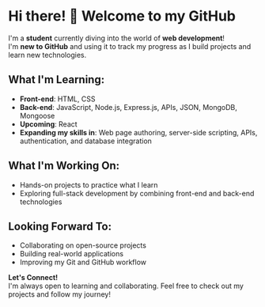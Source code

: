 # Hi there! 👋 Welcome to my GitHub

I'm a **student** currently diving into the world of **web development**!   
I'm **new to GitHub** and using it to track my progress as I build projects and learn new technologies.

## What I'm Learning:
- **Front-end**: HTML, CSS
- **Back-end**: JavaScript, Node.js, Express.js, APIs, JSON, MongoDB, Mongoose
- **Upcoming**: React
- **Expanding my skills in**: Web page authoring, server-side scripting, APIs, authentication, and database integration

## What I'm Working On:
- Hands-on projects to practice what I learn
- Exploring full-stack development by combining front-end and back-end technologies

## Looking Forward To:
- Collaborating on open-source projects
- Building real-world applications
- Improving my Git and GitHub workflow

**Let's Connect!**  
I'm always open to learning and collaborating. Feel free to check out my projects and follow my journey!

